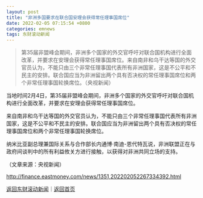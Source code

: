 ```yaml
---
layout: post
title: "非洲多国要求在联合国安理会获得常任理事国席位"
date: 2022-02-05 07:15:54 +0800
categories: emnews
tags: 东财滚动新闻
---
```

> 第35届非盟峰会期间，非洲多个国家的外交官呼吁对联合国机构进行全面改革，并要求在安理会获得常任理事国席位。来自南非和乌干达等国的外交官员认为，不能只由三个非常任理事国代表所有非洲国家，这是不公平和不民主的安排。联合国应当为非洲留出两个具有否决权的常任理事国席位和两个非常任理事国轮换席位。（央视新闻）

<p>当地时间2月4日，第35届非盟峰会期间，非洲多个国家的外交官呼吁对联合国机构进行全面改革，并要求在安理会获得常任理事国席位。</p><p>来自南非和乌干达等国的外交官员认为，不能只由三个非常任理事国代表所有非洲国家，这是不公平和不民主的安排。联合国应当为非洲留出两个具有否决权的常任理事国席位和两个非常任理事国轮换席位。</p><p>纳米比亚副总理兼国际关系与合作部长内通博·南迪-恩代特瓦说，非洲联盟正在与政府间谈判中的所有利益攸关方进行接触，以获得对非洲共同立场的支持。</p><p class="em_media">（文章来源：央视新闻）</p>

<http://finance.eastmoney.com/news/1351,202202052267334392.html>

[返回东财滚动新闻](//finews.withounder.com/emnews/)｜[返回首页](//finews.withounder.com/)